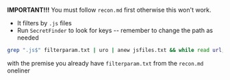 **IMPORTANT!!!**
You must follow `recon.md` first otherwise this won't work.

- It filters by `.js` files
- Run `SecretFinder` to look for keys -- remember to change the path as needed

```sh
grep ".js$" filterparam.txt | uro | anew jsfiles.txt && while read url; do python3 /../../SecretFinder/SecretFinder.py -i $url -o cli >> secret.txt; done < jsfiles.txt
```
with the premise you already have `filterparam.txt` from the `recon.md` oneliner
